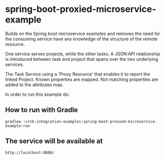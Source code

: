 # spring-boot-proxied-microservice-example

Builds on the Spring boot microservice examples and removes the need for the consuming service 
have any knowledge of the structure of the remote resource.

One service serves projects, while the other tasks. A JSON:API relationship is introduced
between task and project that spans over the two underlying services.

The Task Service using a 'Proxy Resource' that enables it to report the linked Project. 
Known properties are mapped. Not matching properties are added to the attributes map. 



In order to run this example do:

## How to run with Gradle

	gradlew :crnk-integration-examples:spring-boot-proxied-microservice-example:run

## The service will be available at
 
 	http://localhost:8080/
